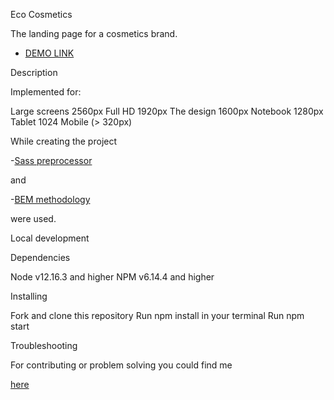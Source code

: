Eco Cosmetics

The landing page for a cosmetics brand.

- [DEMO LINK](https://ol-lav.github.io/Eco_Cosmetics-landing/)

Description

Implemented for:

Large screens 2560px Full HD 1920px The design 1600px Notebook 1280px Tablet 1024 Mobile (> 320px)

While creating the project

-[Sass preprocessor](https://sass-lang.com)

and

-[BEM methodology](https://en.bem.info/methodology/)

were used.

Local development

Dependencies

Node v12.16.3 and higher NPM v6.14.4 and higher

Installing

Fork and clone this repository Run npm install in your terminal Run npm start

Troubleshooting

For contributing or problem solving you could find me

[here](https://github.com/Ol-Lav)
